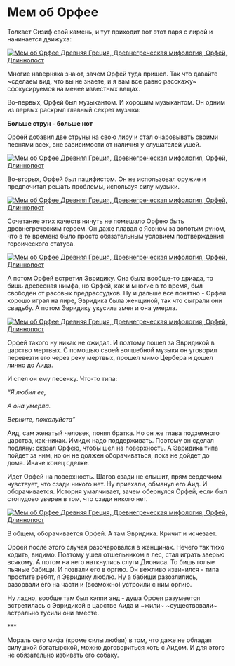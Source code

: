 # Мем об Орфее

Толкает Сизиф свой камень, и тут приходит вот этот паря с лирой и начинается движуха:

[![Мем об Орфее Древняя Греция, Древнегреческая мифология, Орфей, Длиннопост](https://cs8.pikabu.ru/post_img/2016/11/02/6/1478075420121077798.jpg)](https://cs8.pikabu.ru/post_img/big/2016/11/02/6/1478075420121077798.jpg)

Многие наверняка знают, зачем Орфей туда пришел. Так что давайте ~сделаем вид, что вы не знаете, и я вам все равно расскажу~ сфокусируемся на менее известных вещах.

Во-первых, Орфей был музыкантом. И хорошим музыкантом. Он одним из первых раскрыл главный секрет музыки:

**Больше струн - больше нот**

Орфей добавил две струны на свою лиру и стал очаровывать своими песнями всех, вне зависимости от наличия у слушателей ушей.

[![Мем об Орфее Древняя Греция, Древнегреческая мифология, Орфей, Длиннопост](https://cs9.pikabu.ru/post_img/2016/11/02/6/1478075479181273831.jpg)](https://cs9.pikabu.ru/post_img/2016/11/02/6/1478075479181273831.jpg)

Во-вторых, Орфей был пацифистом. Он не использовал оружие и предпочитал решать проблемы, используя силу музыки.

[![Мем об Орфее Древняя Греция, Древнегреческая мифология, Орфей, Длиннопост](https://cs8.pikabu.ru/post_img/2016/11/02/6/147807550618941336.jpg)](https://cs8.pikabu.ru/post_img/2016/11/02/6/147807550618941336.jpg)

Сочетание этих качеств ничуть не помешало Орфею быть древнегреческим героем. Он даже плавал с Ясоном за золотым руном, что в те времена было просто обязательным условием подтверждения героического статуса.

[![Мем об Орфее Древняя Греция, Древнегреческая мифология, Орфей, Длиннопост](https://cs9.pikabu.ru/post_img/big/2016/11/02/6/1478075520175132618.jpg)](https://cs9.pikabu.ru/post_img/big/2016/11/02/6/1478075520175132618.jpg)

А потом Орфей встретил Эвридику. Она была вообще-то дриада, то бишь древесная нимфа, но Орфей, как и многие в то время, был свободен от расовых предрассудков. Ну и дальше все понятно - Орфей хорошо играл на лире, Эвридика была женщиной, так что сыграли они свадьбу. А потом Эвридику укусила змея и она умерла.

[![Мем об Орфее Древняя Греция, Древнегреческая мифология, Орфей, Длиннопост](https://cs8.pikabu.ru/post_img/2016/11/02/6/1478075594125465751.jpg)](https://cs8.pikabu.ru/post_img/2016/11/02/6/1478075594125465751.jpg)

Орфей такого ну никак не ожидал. И поэтому пошел за Эвридикой в царство мертвых. С помощью своей волшебной музыки он уговорил перевезти его через реку мертвых, прошел мимо Цербера и дошел лично до Аида.

И спел он ему песенку. Что-то типа:

_“Я любил ее,_

_А она умерла._

_Верните, пожалуйста”_

Аид, сам женатый человек, понял братка. Но он же глава подземного царства, как-никак. Имидж надо поддерживать. Поэтому он сделал подляну: сказал Орфею, чтобы шел на поверхность. А Эвридика типа пойдет за ним, но он не должен оборачиваться, пока не дойдет до дома. Иначе конец сделке.

Идет Орфей на поверхность. Шагов сзади не слышит, прям сердечком чувствует, что сзади никого нет. Ну приехали, обманул его Аид. И оборачивается. История умалчивает, зачем обернулся Орфей, если был стопудово уверен в том, что сзади никого нет.

[![Мем об Орфее Древняя Греция, Древнегреческая мифология, Орфей, Длиннопост](https://cs9.pikabu.ru/post_img/big/2016/11/02/6/1478075632172032217.jpg)](https://cs9.pikabu.ru/post_img/big/2016/11/02/6/1478075632172032217.jpg)

В общем, оборачивается Орфей. А там Эвридика. Кричит и исчезает.

Орфей после этого случая разочаровался в женщинах. Нечего так тихо ходить, видимо. Поэтому ушел отшельником в лес, стал играть зверью всякому. А потом на него наткнулись слуги Диониса. То бишь голые пьяные бабищи. И позвали его в оргию. Он вежливо извинился - типа простите ребят, я Эвридику люблю. Ну а бабищи разозлились, разорвали его на части и (возможно) устроили с ним оргию.

[](https://cs8.pikabu.ru/post_img/big/2016/11/02/6/14780756591100063937.png)

Ну ладно, вообще там был хэппи энд - душа Орфея разумеется встретилась с Эвридикой в царстве Аида и ~жили~ ~существовали~ астрально тусили они вместе.

\*\*\*

Мораль сего мифа (кроме силы любви) в том, что даже не обладая силушкой богатырской, можно договориться хоть с Аидом. И для этого не обязательно избивать его собаку.

[](https://cs9.pikabu.ru/post_img/big/2016/11/02/6/147807570912826730.jpg)
